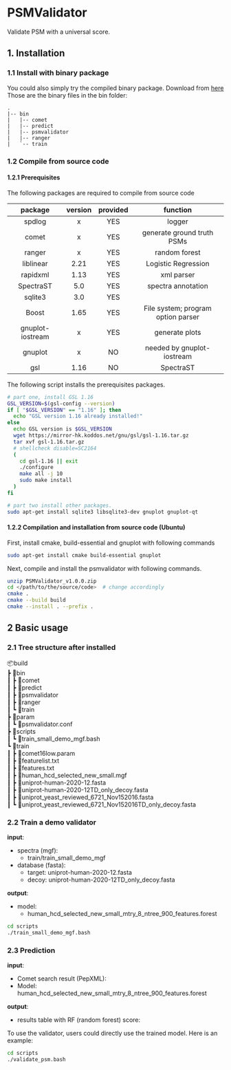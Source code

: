 
# PSMValidator
Validate PSM with a universal score.
## 1. Installation
### 1.1 Install with binary package
You could also simply try the compiled binary package. Download from [here](https://github.com/wulongict/PSMValidator/releases/tag/v1.0.0)  
Those are the binary files in the bin folder:  
```tree
.
|-- bin
|   |-- comet
|   |-- predict
|   |-- psmvalidator
|   |-- ranger
|   `-- train
```

### 1.2 Compile from source code
#### 1.2.1 Prerequisites
The following packages are required to compile from source code  

|package|version|provided|function|
|:-:|:-:|:-:|:-:|
|spdlog|x|YES|logger|
|comet|x|YES|  generate ground truth PSMs|
|ranger|x|YES|  random forest|
|liblinear|2.21|YES| Logistic Regression |
|rapidxml|1.13|YES|  xml parser|
|SpectraST|5.0|YES|spectra annotation|
|sqlite3|3.0|YES||
|Boost|1.65|YES|File system; program option parser|
|gnuplot-iostream|x|YES|generate plots|
|gnuplot|x|NO|needed by gnuplot-iostream|
|gsl|1.16|NO|SpectraST|

The following script installs the prerequisites packages.
```bash
# part one, install GSL 1.16
GSL_VERSION=$(gsl-config --version)
if [ "$GSL_VERSION" == "1.16" ]; then
  echo "GSL version 1.16 already installed!"
else
  echo GSL version is $GSL_VERSION
  wget https://mirror-hk.koddos.net/gnu/gsl/gsl-1.16.tar.gz
  tar xvf gsl-1.16.tar.gz
  # shellcheck disable=SC2164
  (
    cd gsl-1.16 || exit
    ./configure
    make all -j 10
    sudo make install
  )
fi

# part two install other packages.
sudo apt-get install sqlite3 libsqlite3-dev gnuplot gnuplot-qt
```


#### 1.2.2 Compilation and installation from source code (Ubuntu)
First, install cmake, build-essential and gnuplot with following commands
```bash
sudo apt-get install cmake build-essential gnuplot
```
Next, compile and install the psmvalidator with following commands.
```bash
unzip PSMValidator_v1.0.0.zip
cd </path/to/the/source/code>  # change accordingly
cmake .
cmake --build build
cmake --install . --prefix .
```

## 2 Basic usage
### 2.1 Tree structure after installed

📦build  
┣ 📂bin  
┃ ┣ 📜comet  
┃ ┣ 📜predict  
┃ ┣ 📜psmvalidator  
┃ ┣ 📜ranger  
┃ ┗ 📜train  
┣ 📂param  
┃ ┗ 📜psmvalidator.conf  
┣ 📂scripts  
┃ ┗ 📜train_small_demo_mgf.bash  
┗ 📂train  
┃ ┣ 📜comet16low.param  
┃ ┣ 📜featurelist.txt  
┃ ┣ 📜features.txt  
┃ ┣ 📜human_hcd_selected_new_small.mgf  
┃ ┣ 📜uniprot-human-2020-12.fasta  
┃ ┣ 📜uniprot-human-2020-12TD_only_decoy.fasta  
┃ ┣ 📜uniprot_yeast_reviewed_6721_Nov152016.fasta  
┃ ┗ 📜uniprot_yeast_reviewed_6721_Nov152016TD_only_decoy.fasta  

### 2.2 Train a demo validator
**input**:    
- spectra (mgf):   
    - train/train_small_demo_mgf                   
- database (fasta):  
    - target: uniprot-human-2020-12.fasta  
    - decoy:  uniprot-human-2020-12TD_only_decoy.fasta   
    
**output**:   
- model: 
    - human_hcd_selected_new_small_mtry_8_ntree_900_features.forest
      
```bash
cd scripts
./train_small_demo_mgf.bash
```

### 2.3 Prediction
**input**: 
- Comet search result (PepXML): 
- Model: human_hcd_selected_new_small_mtry_8_ntree_900_features.forest  

**output**:
- results table with RF (random forest) score: 

To use the validator, users could directly use the trained model. Here is an example:
```bash
cd scripts
./validate_psm.bash
```


